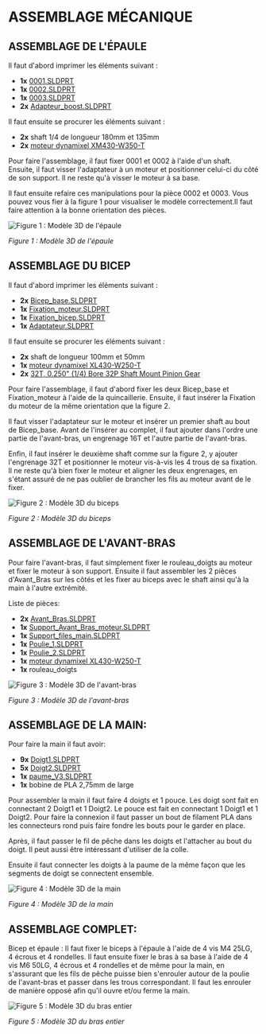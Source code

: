 # ASSEMBLAGE MÉCANIQUE

## ASSEMBLAGE DE L'ÉPAULE

Il faut d'abord imprimer les éléments suivant :
- **1x** [0001.SLDPRT](https://github.com/ThomasMaher027/Uppercut/tree/main/Mécanique/3D%20CAD/En%20cours/Épaule_test_2)
- **1x** [0002.SLDPRT](https://github.com/ThomasMaher027/Uppercut/tree/main/Mécanique/3D%20CAD/En%20cours/Épaule_test_2)
- **1x** [0003.SLDPRT](https://github.com/ThomasMaher027/Uppercut/tree/main/Mécanique/3D%20CAD/En%20cours/Épaule_test_2)
- **2x** [Adapteur_boost.SLDPRT](https://github.com/ThomasMaher027/Uppercut/tree/main/Mécanique/3D%20CAD/En%20cours/Coude_VF)

Il faut ensuite se procurer les éléments suivant :
- **2x** shaft 1/4 de longueur 180mm et 135mm
- **2x** [moteur dynamixel XM430-W350-T](https://emanual.robotis.com/docs/en/dxl/x/xm430-w350/)
	
Pour faire l'assemblage, il faut fixer 0001 et 0002 à l'aide d'un shaft. Ensuite, il faut visser l'adaptateur à un moteur et positionner celui-ci du côté de son support. Il ne reste qu'à visser le moteur à sa base. 

Il faut ensuite refaire ces manipulations pour la pièce 0002 et 0003. Vous pouvez vous fier à la figure 1 pour visualiser le modèle correctement.Il faut faire attention à la bonne orientation des pièces. 

![Figure 1 : Modèle 3D de l'épaule](https://github.com/ThomasMaher027/Uppercut/blob/main/Mécanique/figure_1.png)

*Figure 1 : Modèle 3D de l'épaule*

## ASSEMBLAGE DU BICEP
Il faut d'abord imprimer les éléments suivant :
- **2x** [Bicep_base.SLDPRT](https://github.com/ThomasMaher027/Uppercut/tree/main/Mécanique/3D%20CAD/En%20cours/Coude_VF)
- **1x** [Fixation_moteur.SLDPRT](https://github.com/ThomasMaher027/Uppercut/tree/main/Mécanique/3D%20CAD/En%20cours/Coude_VF)
- **1x** [Fixation_bicep.SLDPRT](https://github.com/ThomasMaher027/Uppercut/tree/main/Mécanique/3D%20CAD/En%20cours/Coude_VF)
- **1x** [Adaptateur.SLDPRT](https://github.com/ThomasMaher027/Uppercut/tree/main/Mécanique/3D%20CAD/En%20cours/Coude_VF)

Il faut ensuite se procurer les éléments suivant :
- **2x** shaft de longueur 100mm et 50mm
- **1x** [moteur dynamixel XL430-W250-T](https://emanual.robotis.com/docs/en/dxl/x/xl430-w250/)
- **2x** [32T, 0.250" (1/4) Bore 32P Shaft Mount Pinion Gear](https://www.servocity.com/32t-0-250-1-4-bore-32p-shaft-mount-pinion-gear/)

Pour faire l'assemblage, il faut d'abord fixer les deux Bicep_base et Fixation_moteur à l'aide de la quincaillerie. Ensuite, il faut insérer la Fixation du moteur de la même orientation que la figure 2.
	
Il faut visser l'adaptateur sur le moteur et insérer un premier shaft au bout de Bicep_base. Avant de l'insérer au complet, il faut ajouter dans l'ordre une partie de l'avant-bras, un engrenage 16T et l'autre partie de l'avant-bras.
	
Enfin, il faut insérer le deuxième shaft comme sur la figure 2, y ajouter l'engrenage 32T et positionner le moteur vis-à-vis les 4 trous de sa fixation. Il ne reste qu'à bien fixer le moteur et aligner les deux engrenages, en s'étant assuré de ne pas oublier de brancher les fils au moteur avant de le fixer.  

![Figure 2 : Modèle 3D du biceps](https://github.com/ThomasMaher027/Uppercut/blob/main/Mécanique/figure_2.png)

*Figure 2 : Modèle 3D du biceps*

## ASSEMBLAGE DE L'AVANT-BRAS
Pour faire l'avant-bras, il faut simplement fixer le rouleau_doigts au moteur et fixer le moteur à son support. Ensuite il faut assembler les 2 pièces d'Avant_Bras sur les côtés et les fixer au biceps avec le shaft ainsi qu'à la main à l'autre extrémité.
	
Liste de pièces:
- **2x** [Avant_Bras.SLDPRT](https://github.com/ThomasMaher027/Uppercut/tree/main/Mécanique/3D%20CAD/En%20cours/Avant_Bras)
- **1x** [Support_Avant_Bras_moteur.SLDPRT](https://github.com/ThomasMaher027/Uppercut/tree/main/Mécanique/3D%20CAD/En%20cours/Support)
- **1x** [Support_files_main.SLDPRT](https://github.com/ThomasMaher027/Uppercut/tree/main/Mécanique/3D%20CAD/En%20cours/Avant_Bras)
- **1x** [Poulie_1.SLDPRT](https://github.com/ThomasMaher027/Uppercut/tree/main/Mécanique/3D%20CAD/En%20cours/Avant_Bras)
- **1x** [Poulie_2.SLDPRT](https://github.com/ThomasMaher027/Uppercut/tree/main/Mécanique/3D%20CAD/En%20cours/Avant_Bras)
- **1x** [moteur dynamixel XL430-W250-T](https://emanual.robotis.com/docs/en/dxl/x/xl430-w250/)
- **1x** rouleau_doigts

![Figure 3 : Modèle 3D de l'avant-bras](https://github.com/ThomasMaher027/Uppercut/blob/main/Mécanique/figure_3.png)

*Figure 3 : Modèle 3D de l'avant-bras*

## ASSEMBLAGE DE LA MAIN:
Pour faire la main il faut avoir:
- **9x** [Doigt1.SLDPRT](https://github.com/ThomasMaher027/Uppercut/tree/main/Mécanique/3D%20CAD/En%20cours/doigt)
- **5x** [Doigt2.SLDPRT](https://github.com/ThomasMaher027/Uppercut/tree/main/Mécanique/3D%20CAD/En%20cours/doigt)
- **1x** [paume_V3.SLDPRT](https://github.com/ThomasMaher027/Uppercut/tree/main/Mécanique/3D%20CAD/En%20cours/Paume)
- **1x** bobine de PLA 2,75mm de large
	
Pour assembler la main il faut faire 4 doigts et 1 pouce. Les doigt sont fait en connectant 2 Doigt1 et 1 Doigt2. Le pouce est fait en connectant 1 Doigt1 et 1 Doigt2. Pour faire la connexion il faut passer un bout de filament PLA dans les connecteurs rond puis faire fondre les bouts pour le garder en place.
	
Après, il faut passer le fil de pêche dans les doigts et l'attacher au bout du doigt. Il peut aussi être intéressant d'utiliser de la colle.
	
Ensuite il faut connecter les doigts à la paume de la même façon que les segments de doigt se connectent ensemble.

![Figure 4 : Modèle 3D de la main](https://github.com/ThomasMaher027/Uppercut/blob/main/Mécanique/figure_4.png)

*Figure 4 : Modèle 3D de la main*

## ASSEMBLAGE COMPLET:
	
Bicep et épaule : Il faut fixer le biceps à l'épaule à l'aide de 4 vis M4 25LG, 4 écrous et 4 rondelles. Il faut ensuite fixer le bras à sa base à l'aide de 4 vis M6 50LG, 4 écrous et 4 rondelles et de même pour la main, en s'assurant que les fils de pêche puisse bien s'enrouler autour de la poulie de l'avant-bras et passer dans les trous correspondant. Il faut les enrouler de manière opposé afin qu'il ouvre et/ou ferme la main.

![Figure 5 : Modèle 3D du bras entier](https://github.com/ThomasMaher027/Uppercut/blob/main/Mécanique/figure_5.png)

*Figure 5 : Modèle 3D du bras entier*